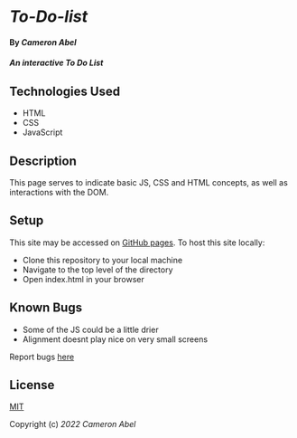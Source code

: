 # _To-Do-list_

#### By _**Cameron Abel**_

#### _An interactive To Do List_

## Technologies Used

- HTML
- CSS
- JavaScript

## Description

This page serves to indicate basic JS, CSS and HTML concepts, as well as interactions with the DOM.

## Setup

This site may be accessed on [GitHub pages](https://cameronabel.github.io/to-do-list/). To host this site locally:

- Clone this repository to your local machine
- Navigate to the top level of the directory
- Open index.html in your browser

## Known Bugs

- Some of the JS could be a little drier
- Alignment doesnt play nice on very small screens

Report bugs [here](mailto:cameronabel@gmail.com)

## License

[MIT](https://opensource.org/licenses/MIT)

Copyright (c) _2022_ _Cameron Abel_
